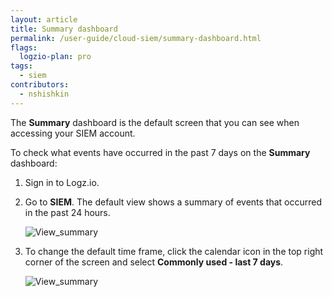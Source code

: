 ```yaml
---
layout: article
title: Summary dashboard
permalink: /user-guide/cloud-siem/summary-dashboard.html
flags:
  logzio-plan: pro
tags:
  - siem
contributors:
  - nshishkin
---
```


The **Summary** dashboard is the default screen that you can see when accessing your SIEM account. 

To check what events have occurred in the past 7 days on the **Summary** dashboard:

1. Sign in to Logz.io.

2. Go to **SIEM**. The default view shows a summary of events that occurred in the past 24 hours.
   
   ![View_summary](https://dytvr9ot2sszz.cloudfront.net/logz-docs/siem-quick-start/view-summary-1.png)

3. To change the default time frame, click the calendar icon in the top right corner of the screen and select **Commonly used - last 7 days**.

   ![View_summary](https://dytvr9ot2sszz.cloudfront.net/logz-docs/siem-quick-start/view-summary-2.png)
